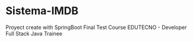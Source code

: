 # Sistema-IMDB
Proyect create with SpringBoot
Final Test Course EDUTECNO - Developer Full Stack Java Trainee
